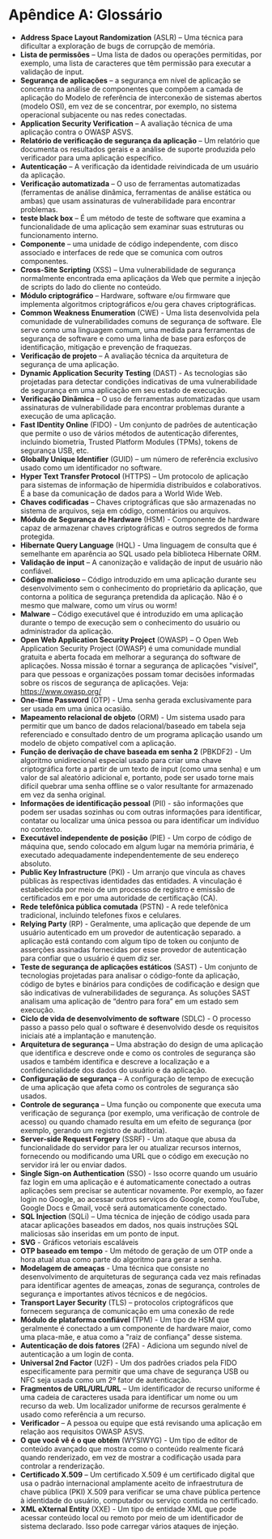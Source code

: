 # Apêndice A: Glossário

- **Address Space Layout Randomization** (ASLR) – Uma técnica para dificultar a exploração de bugs de corrupção de memória.
- **Lista de permissões** – Uma lista de dados ou operações permitidas, por exemplo, uma lista de caracteres que têm permissão para executar a validação de input.
- **Segurança de aplicações** – a segurança em nível de aplicação se concentra na análise de componentes que compõem a camada de aplicação do Modelo de referência de interconexão de sistemas abertos (modelo OSI), em vez de se concentrar, por exemplo, no sistema operacional subjacente ou nas redes conectadas.
- **Application Security Verification** – A avaliação técnica de uma aplicação contra o OWASP ASVS.
- **Relatório de verificação de segurança da aplicação** – Um relatório que documenta os resultados gerais e a análise de suporte produzida pelo verificador para uma aplicação específico.
- **Autenticação** – A verificação da identidade reivindicada de um usuário da aplicação.
- **Verificação automatizada** – O uso de ferramentas automatizadas (ferramentas de análise dinâmica, ferramentas de análise estática ou ambas) que usam assinaturas de vulnerabilidade para encontrar problemas.
- **teste black box** – É um método de teste de software que examina a funcionalidade de uma aplicação sem examinar suas estruturas ou funcionamento interno.
- **Componente** – uma unidade de código independente, com disco associado e interfaces de rede que se comunica com outros componentes.
- **Cross-Site Scripting** (XSS) – Uma vulnerabilidade de segurança normalmente encontrada ema aplicaçãos da Web que permite a injeção de scripts do lado do cliente no conteúdo.
- **Módulo criptográfico** – Hardware, software e/ou firmware que implementa algoritmos criptográficos e/ou gera chaves criptográficas.
- **Common Weakness Enumeration** (CWE) - Uma lista desenvolvida pela comunidade de vulnerabilidades comuns de segurança de software. Ele serve como uma linguagem comum, uma medida para ferramentas de segurança de software e como uma linha de base para esforços de identificação, mitigação e prevenção de fraquezas.
- **Verificação de projeto** – A avaliação técnica da arquitetura de segurança de uma aplicação.
- **Dynamic Application Security Testing** (DAST) - As tecnologias são projetadas para detectar condições indicativas de uma vulnerabilidade de segurança em uma aplicação em seu estado de execução.
- **Verificação Dinâmica** – O uso de ferramentas automatizadas que usam assinaturas de vulnerabilidade para encontrar problemas durante a execução de uma aplicação.
- **Fast IDentity Online** (FIDO) - Um conjunto de padrões de autenticação que permite o uso de vários métodos de autenticação diferentes, incluindo biometria, Trusted Platform Modules (TPMs), tokens de segurança USB, etc.
- **Globally Unique Identifier** (GUID) – um número de referência exclusivo usado como um identificador no software.
- **Hyper Text Transfer Protocol** (HTTPS) – Um protocolo de aplicação para sistemas de informação de hipermídia distribuídos e colaborativos. É a base da comunicação de dados para a World Wide Web.
- **Chaves codificadas** – Chaves criptográficas que são armazenadas no sistema de arquivos, seja em código, comentários ou arquivos.
- **Módulo de Segurança de Hardware** (HSM) - Componente de hardware capaz de armazenar chaves criptográficas e outros segredos de forma protegida.
- **Hibernate Query Language** (HQL) - Uma linguagem de consulta que é semelhante em aparência ao SQL usado pela biblioteca Hibernate ORM.
- **Validação de input** – A canonização e validação de input de usuário não confiável.
- **Código malicioso** – Código introduzido em uma aplicação durante seu desenvolvimento sem o conhecimento do proprietário da aplicação, que contorna a política de segurança pretendida da aplicação. Não é o mesmo que malware, como um vírus ou worm!
- **Malware** – Código executável que é introduzido em uma aplicação durante o tempo de execução sem o conhecimento do usuário ou administrador da aplicação.
- **Open Web Application Security Project** (OWASP) – O Open Web Application Security Project (OWASP) é uma comunidade mundial gratuita e aberta focada em melhorar a segurança do software de aplicações. Nossa missão é tornar a segurança de aplicações "visível", para que pessoas e organizações possam tomar decisões informadas sobre os riscos de segurança de aplicações. Veja: https://www.owasp.org/
- **One-time Password** (OTP) - Uma senha gerada exclusivamente para ser usada em uma única ocasião.
- **Mapeamento relacional de objeto** (ORM) - Um sistema usado para permitir que um banco de dados relacional/baseado em tabela seja referenciado e consultado dentro de um programa aplicação usando um modelo de objeto compatível com a aplicação.
- **Função de derivação de chave baseada em senha 2** (PBKDF2) - Um algoritmo unidirecional especial usado para criar uma chave criptográfica forte a partir de um texto de input (como uma senha) e um valor de sal aleatório adicional e, portanto, pode ser usado torne mais difícil quebrar uma senha offline se o valor resultante for armazenado em vez da senha original.
- **Informações de identificação pessoal** (PII) - são informações que podem ser usadas sozinhas ou com outras informações para identificar, contatar ou localizar uma única pessoa ou para identificar um indivíduo no contexto.
- **Executável independente de posição** (PIE) - Um corpo de código de máquina que, sendo colocado em algum lugar na memória primária, é executado adequadamente independentemente de seu endereço absoluto.
- **Public Key Infrastructure** (PKI) - Um arranjo que vincula as chaves públicas às respectivas identidades das entidades. A vinculação é estabelecida por meio de um processo de registro e emissão de certificados em e por uma autoridade de certificação (CA).
- **Rede telefônica pública comutada** (PSTN) - A rede telefônica tradicional, incluindo telefones fixos e celulares.
- **Relying Party** (RP) - Geralmente, uma aplicação que depende de um usuário autenticado em um provedor de autenticação separado. a aplicação está contando com algum tipo de token ou conjunto de asserções assinadas fornecidas por esse provedor de autenticação para confiar que o usuário é quem diz ser.
- **Teste de segurança de aplicações estáticos** (SAST) - Um conjunto de tecnologias projetadas para analisar o código-fonte da aplicação, código de bytes e binários para condições de codificação e design que são indicativas de vulnerabilidades de segurança. As soluções SAST analisam uma aplicação de “dentro para fora” em um estado sem execução.
- **Ciclo de vida de desenvolvimento de software** (SDLC) - O processo passo a passo pelo qual o software é desenvolvido desde os requisitos iniciais até a implantação e manutenção.
- **Arquitetura de segurança** – Uma abstração do design de uma aplicação que identifica e descreve onde e como os controles de segurança são usados ​​e também identifica e descreve a localização e a confidencialidade dos dados do usuário e da aplicação.
- **Configuração de segurança** – A configuração de tempo de execução de uma aplicação que afeta como os controles de segurança são usados.
- **Controle de segurança** – Uma função ou componente que executa uma verificação de segurança (por exemplo, uma verificação de controle de acesso) ou quando chamado resulta em um efeito de segurança (por exemplo, gerando um registro de auditoria).
- **Server-side Request Forgery** (SSRF) - Um ataque que abusa da funcionalidade do servidor para ler ou atualizar recursos internos, fornecendo ou modificando uma URL que o código em execução no servidor irá ler ou enviar dados.
- **Single Sign-on Authentication** (SSO) - Isso ocorre quando um usuário faz login em uma aplicação e é automaticamente conectado a outras aplicações sem precisar se autenticar novamente. Por exemplo, ao fazer login no Google, ao acessar outros serviços do Google, como YouTube, Google Docs e Gmail, você será automaticamente conectado.
- **SQL Injection** (SQLi) – Uma técnica de injeção de código usada para atacar aplicações baseados em dados, nos quais instruções SQL maliciosas são inseridas em um ponto de input.
- **SVG** - Gráficos vetoriais escaláveis
- **OTP baseado em tempo** - Um método de geração de um OTP onde a hora atual atua como parte do algoritmo para gerar a senha.
- **Modelagem de ameaças** - Uma técnica que consiste no desenvolvimento de arquiteturas de segurança cada vez mais refinadas para identificar agentes de ameaças, zonas de segurança, controles de segurança e importantes ativos técnicos e de negócios.
- **Transport Layer Security** (TLS) – protocolos criptográficos que fornecem segurança de comunicação em uma conexão de rede
- **Módulo de plataforma confiável** (TPM) - Um tipo de HSM que geralmente é conectado a um componente de hardware maior, como uma placa-mãe, e atua como a "raiz de confiança" desse sistema.
- **Autenticação de dois fatores** (2FA) - Adiciona um segundo nível de autenticação a um login de conta.
- **Universal 2nd Factor** (U2F) - Um dos padrões criados pela FIDO especificamente para permitir que uma chave de segurança USB ou NFC seja usada como um 2º fator de autenticação.
- **Fragmentos de URL/URL/URL** – Um identificador de recurso uniforme é uma cadeia de caracteres usada para identificar um nome ou um recurso da web. Um localizador uniforme de recursos geralmente é usado como referência a um recurso.
- **Verificador** – A pessoa ou equipe que está revisando uma aplicação em relação aos requisitos OWASP ASVS.
- **O que você vê é o que obtém** (WYSIWYG) - Um tipo de editor de conteúdo avançado que mostra como o conteúdo realmente ficará quando renderizado, em vez de mostrar a codificação usada para controlar a renderização.
- **Certificado X.509** – Um certificado X.509 é um certificado digital que usa o padrão internacional amplamente aceito de infraestrutura de chave pública (PKI) X.509 para verificar se uma chave pública pertence à identidade do usuário, computador ou serviço contida no certificado.
- **XML eXternal Entity** (XXE) - Um tipo de entidade XML que pode acessar conteúdo local ou remoto por meio de um identificador de sistema declarado. Isso pode carregar vários ataques de injeção.